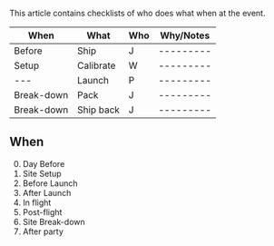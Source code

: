 This article contains checklists of who does what when at the event.

| When | What | Who | Why/Notes |
| --- | ---- | ---- | --------- |
| Before | Ship | J | --------- |
| Setup  | Calibrate | W | --------- |
| --- | Launch | P | --------- |
| Break-down | Pack | J | --------- |
| Break-down | Ship back | J | --------- |


## When

   0. Day Before
   0. Site Setup
   0. Before Launch
   0. After Launch
   0. In flight
   0. Post-flight
   0. Site Break-down
   0. After party
